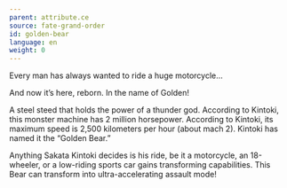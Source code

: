 ```yaml
---
parent: attribute.ce
source: fate-grand-order
id: golden-bear
language: en
weight: 0
---
```


Every man has always wanted to ride a huge motorcycle…

And now it’s here, reborn.
In the name of Golden!

A steel steed that holds the power of a thunder god.
According to Kintoki, this monster machine has 2 million horsepower.
According to Kintoki, its maximum speed is 2,500 kilometers per hour (about mach 2).
Kintoki has named it the “Golden Bear.”

Anything Sakata Kintoki decides is his ride, be it a motorcycle, an 18-wheeler, or a low-riding sports car gains transforming capabilities.
This Bear can transform into ultra-accelerating assault mode!
